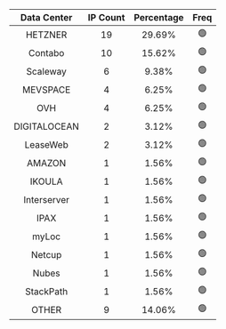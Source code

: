 | Data Center | IP Count | Percentage | Freq |
|:------------:|:--------:|:-----------:|:-----:|
| HETZNER | 19 | 29.69% | 🟢 |
| Contabo | 10 | 15.62% | 🟢 |
| Scaleway | 6 | 9.38% | 🟢 |
| MEVSPACE | 4 | 6.25% | 🟢 |
| OVH | 4 | 6.25% | 🟢 |
| DIGITALOCEAN | 2 | 3.12% | 🟢 |
| LeaseWeb | 2 | 3.12% | 🟢 |
| AMAZON | 1 | 1.56% | 🟢 |
| IKOULA | 1 | 1.56% | 🟢 |
| Interserver | 1 | 1.56% | 🟢 |
| IPAX | 1 | 1.56% | 🟢 |
| myLoc | 1 | 1.56% | 🟢 |
| Netcup | 1 | 1.56% | 🟢 |
| Nubes | 1 | 1.56% | 🟢 |
| StackPath | 1 | 1.56% | 🟢 |
| OTHER | 9 | 14.06% | 🟢 |